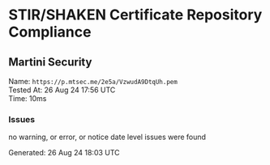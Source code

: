 # STIR/SHAKEN Certificate Repository Compliance

## Martini Security

Name: `https://p.mtsec.me/2e5a/VzwudA9DtqUh.pem`\
Tested At: 26 Aug 24 17:56 UTC\
Time: 10ms

### Issues

no warning, or error, or notice date level issues were found

Generated: 26 Aug 24 18:03 UTC